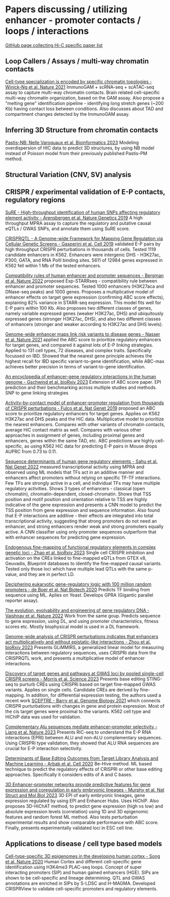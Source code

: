 # Papers discussing / utilizing enhancer - promoter contacts / loops / interactions

[GitHub page collecting Hi-C specific paper list](https://github.com/mdozmorov/HiC_tools)



## Loop Callers / Assays / multi-way chromatin contacts

[Cell-type specialization is encoded by specific chromatin topologies - Winick-Ng et al. Nature 2021](https://pubmed.ncbi.nlm.nih.gov/34789882/) ImmunoGAM + scRNA-seq + scATAC-seq assay to capture multi-way chromatin contacts. Brain related cell-specific multi-way chromatin organization, based on the GAM assay. Also propose a "melting gene" identification pipeline - identifying long stretch genes (~200 Kb) having contact loss between conditions. Also discusses about TAD and compartment changes detected by the ImmunoGAM assay.













## Inferring 3D Structure from chromatin contacts

[Pastis-NB: Nelle Varoquaux et al. Bioinformatics 2023](https://pubmed.ncbi.nlm.nih.gov/36594573/) Modeling overdispersion of HIC data to predict 3D structures, by using NB model instead of Poisson model from their previously published Pastis-PM method.




## Structural Variation (CNV, SV) analysis






## CRISPR / experimental validation of E-P contacts, regulatory regions

[SuRE - High-throughput identification of human SNPs affecting regulatory element activity - Arensbergen et al. Nature Genetics 2019](https://www.nature.com/articles/s41588-019-0455-2) A high throughput MPRA assay to capture the regulatory and putative causal eQTLs / GWAS SNPs, and annotate them using SuRE score.

[CRISPRQTL - A Genome-wide Framework for Mapping Gene Regulation via Cellular Genetic Screens - Gasperini et al. Cell 2019](https://pubmed.ncbi.nlm.nih.gov/30612741/) validated E-P pairs by high throughput CRISPR perturbations in thousands of cells. Tested 1119 candidate enhancers in K562. Enhancers were intergenic DHS - H3K27ac, P300, GATA, and RNA PolII binding sites. 5611 of 12984 genes expressed in K562 fell within 1 Mb of the tested enhancers.

[Compatibility rules of human enhancer and promoter sequences - Bergman et al. Nature 2022](https://pubmed.ncbi.nlm.nih.gov/35594906/) proposed Exp-STARRseq - compatibility rule between enhancer and promoter sequences. Tested 1000 enhancers (H3K27aca and DNase-seq peaks) and 1000 genes. Proposes a multiplicative model of enhancer effects on target gene expression (confirming ABC score effects), explaining 82% variance in STARR-seq expression. This model fits well for E-P pairs within 100 Kb. Also proposes two different classes of genes, namely variable expressed genes (weaker H3K27ac, DHS) and ubiquitously expressed genes (stronger H3K27ac, DHS), and also two different classes of enhancers (stronger and weaker according to H3K27ac and DHS levels).

[Genome-wide enhancer maps link risk variants to disease genes - Nasser et al. Nature 2021](https://pubmed.ncbi.nlm.nih.gov/33828297/) applied the ABC score to prioritize regulatory enhancers for target genes, and compared it against lots of E-P linking strategies. Applied to 131 cell types, 72 diseases, and complex traits. Specifically focussed on IBD. Showed that the nearest gene principle achieves the highest recall for IBD specific variant-to-gene identification, while ABC-max achieves better precision in terms of variant-to-gene identification.

[An encyclopedia of enhancer-gene regulatory interactions in the human genome - Gschwind et al. bioRxiv 2023](https://www.biorxiv.org/content/10.1101/2023.11.09.563812v1) Extension of ABC score paper. EPI prediction and their benchmarking across multiple studies and methods. SNP to gene linking strategies

[Activity-by-contact model of enhancer-promoter regulation from thousands of CRISPR perturbations - Fulco et al. Nat Genet 2019](https://pubmed.ncbi.nlm.nih.gov/31784727/) proposed an ABC score to prioritize regulatory enhancers for target genes. Applies on K562 H3K27ac and DHS peaks and the HiC data. Multiplicative model to prioritize the nearest enhancers. Compares with other variants of chromatin contacts, average HiC contact matrix as well. Compares with various other approaches in assignment of genes, including proximal genes and enhancers, genes within the same TAD, etc. ABC predictions are highly cell-specific, as using K562 HiC data for predicting E-P pairs in Mouse drops AUPRC from 0.73 to 0.11.

[Sequence determinants of human gene regulatory elements - Sahu et al. Nat Genet 2022](https://pubmed.ncbi.nlm.nih.gov/35190730/) measured transcriptional activity using MPRA and observed using ML models that TFs act in an additive manner and enhancers affect promoters without relying on specific TF-TF interactions. Few TFs are strongly active in a cell, and individual TFs may have multiple regulatory activities. Shows 3 types of enhancers - classical (open chromatin), chromatin-dependent, closed-chromatin. Shows that TSS position and motif position and orientation relative to TSS are highly indicative of the gene expression and presents a CNN model to predict the TSS position from gene expression and sequence information. Also found that E-P interactions are additive - their effects are integrated into total transcriptional activity, suggesting that strong promoters do not need an enhancer, and strong enhancers render weak and strong promoters equally active. A CNN classifier using only promoter sequences outperform that with enhancer sequences for predicting gene expression.

[Endogenous fine-mapping of functional regulatory elements in complex genetic loci - Zhao et al. bioRxiv 2023](https://www.biorxiv.org/content/10.1101/2023.05.06.539696v1) Single cell CRISPR inhibition and activation on the CREs linked to fine-mapped eQTLs from GTEX v8, Geuvadis, Blueprint databases to identify the fine-mapped causal variants. Tested only those loci which have multiple lead QTLs with the same p-value, and they are in perfect LD.

[Deciphering eukaryotic gene-regulatory logic with 100 million random promoters - de Boer et al. Nat Biotech 2020](https://pubmed.ncbi.nlm.nih.gov/31792407/) Predicts TF binding from sequence using ML. Aplies on Yeast. Develops GPRA (Gigantic parallel reporter assay). 

[The evolution, evolvability and engineering of gene regulatory DNA - Vaishnav et al. Nature 2022](https://pubmed.ncbi.nlm.nih.gov/31792407/) Work from the same goup. Predicts sequence to gene expression, using DL, and using promoter characteristics, fitness scores etc. Mostly biophysical model is used in a DL framework.

[Genome-wide analysis of CRISPR perturbations indicates that enhancers act multiplicatively and without epistatic-like interactions - Zhou et al. bioRxiv 2023](https://www.biorxiv.org/content/10.1101/2023.04.26.538501v1) Presents GLiMMIRS, a generalized linear model for measuring interactions between regulatory sequences, uses CRISPRi data from the CRISPRQTL work, and presents a multiplicative model of enhancer interactions.

[Discovery of target genes and pathways at GWAS loci by pooled single-cell CRISPR screens - Morris et al. Science 2023](https://pubmed.ncbi.nlm.nih.gov/37141313/) Presents base editing STING-seq to purturb CREs using CRISPRi based on target fine-mapped GWAS variants. Applies on single cells. Candidate CREs are derived by fine-mapping. In addition, for differential expression testing, the authors used a recent work [SCEPTRE - Barry et al. Genome Biology 2021](https://genomebiology.biomedcentral.com/articles/10.1186/s13059-021-02545-2) which connects CRISPR purturbations with changes in gene and protein expression. Most of the cis target genes were proximal to the variants. K562 cell type and HiChIP data was used for validation.

[Complementary Alu sequences mediate enhancer–promoter selectivity - Liang et al. Nature 2023](https://pubmed.ncbi.nlm.nih.gov/37438529/) Presents RIC-seq to understand the E-P RNA interactions (EPRI) between ALU and non-ALU complementary sequences. Using CRISPRi type validation, they showed that ALU RNA sequences are crucial for E-P interaction selectivity.

[Determinants of Base Editing Outcomes from Target Library Analysis and Machine Learning - Arbab et al. Cell 2020](https://pubmed.ncbi.nlm.nih.gov/32533916/) Be-Hive method. ML based technique to predict the regulatory effects of CRISPRI or other base editing approaches. Specifically it considers edits of A and C bases. 

[3D Enhancer-promoter networks provide predictive features for gene expression and coregulation in early embryonic lineages - Murphy et al. Nat Struct and Mol Biol 2023](https://pubmed.ncbi.nlm.nih.gov/38053013/) 3D EPI of early embryonic lineages, gene expression regulated by using EPI and Enhancer Hubs. Uses HiChIP. Also proposes 3D-HiChAT method, to predict gene expression (high vs low) and absolute expression levels (correlation) using 1D and 3D epigenomic features and random forest ML method. Also tests perturbation experimental results and show comparable performance with ABC score. Finally, presents experimentally validated loci in ESC cell line.


## Applications to disease / cell type based models

[Cell-type-specific 3D epigenomes in the developing human cortex - Song et al. Nature 2020](https://pubmed.ncbi.nlm.nih.gov/33057195/) Human Cortex and different cell-specific gene identification using H3K4me3 PLAC-seq loops. Concept of super interacting promoters (SIP) and human gained enhancers (HGE). SIPs are shown to be cell-specific and lineage determining. QTL and GWAS annotations are enriched in SIPs by S-LDSC and H-MAGMA. Developed CRISPRView to validate cell-specific promoters and regulatory elements.




